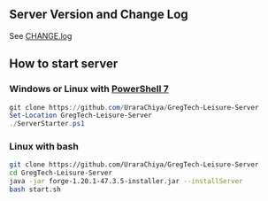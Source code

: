 ## Server Version and Change Log
See [CHANGE.log](./CHANGE.log)



## How to start server

### Windows or Linux with [PowerShell 7](https://learn.microsoft.com/en-us/powershell/scripting/install/installing-powershell-on-windows)

``` PowerShell
git clone https://github.com/UraraChiya/GregTech-Leisure-Server
Set-Location GregTech-Leisure-Server
./ServerStarter.ps1
```

### Linux with bash

``` bash
git clone https://github.com/UraraChiya/GregTech-Leisure-Server
cd GregTech-Leisure-Server
java -jar forge-1.20.1-47.3.5-installer.jar --installServer
bash start.sh
```
